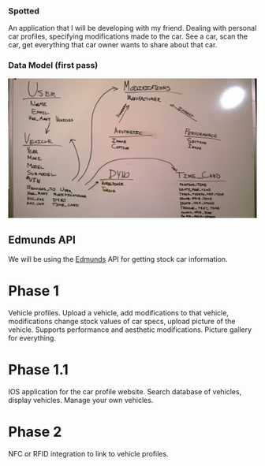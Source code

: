 ### Spotted

An application that I will be developing with my friend. Dealing with personal car profiles, specifying modifications made to the car. See a car, scan the car, get everything that car owner wants to share about that car.

### Data Model (first pass)

![Data Model](/public/data_model_first_pass.jpg "Data Model")

## Edmunds API

We will be using the [Edmunds][edmunds] API for getting stock car information.

# Phase 1

Vehicle profiles. Upload a vehicle, add modifications to that vehicle, modifications change stock values of car specs, upload picture of the vehicle. Supports performance and aesthetic modifications. Picture gallery for everything.

# Phase 1.1

IOS application for the car profile website. Search database of vehicles, display vehicles. Manage your own vehicles.

# Phase 2

NFC or RFID integration to link to vehicle profiles.

[edmunds]: http://developer.edmunds.com/
